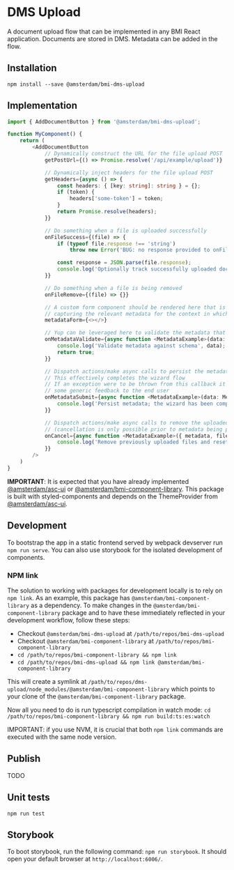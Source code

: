 # DMS Upload

A document upload flow that can be implemented in any BMI React application. Documents are stored in DMS. Metadata can be added in the flow.

## Installation

```shell
npm install --save @amsterdam/bmi-dms-upload
```

## Implementation

```typescript jsx
import { AddDocumentButton } from '@amsterdam/bmi-dms-upload';

function MyComponent() {
    return (
		<AddDocumentButton
			// Dynamically construct the URL for the file upload POST
			getPostUrl={() => Promise.resolve('/api/example/upload')}

			// Dynamically inject headers for the file upload POST
			getHeaders={async () => {
				const headers: { [key: string]: string } = {};
				if (token) {
					headers['some-token'] = token;
				}
				return Promise.resolve(headers);
			}}

			// Do something when a file is uploaded successfully
			onFileSuccess={(file) => {
				if (typeof file.response !== 'string')
					throw new Error('BUG: no response provided to onFileSuccess callback');

				const response = JSON.parse(file.response);
				console.log('Optionally track successfully uploaded documents in state', response);
			}}

			// Do something when a file is being removed
			onFileRemove={(file) => {}}

			// A custom form component should be rendered here that is specifically geared towards
			// capturing the relevant metadata for the context in which this button is implemented
			metadataForm={<></>}

			// Yup can be leveraged here to validate the metadata that was captured with the form
			onMetadataValidate={async function <MetadataExample>(data: MetadataExample) {
				console.log('Validate metadata against schema', data);
				return true;
			}}

			// Dispatch actions/make async calls to persist the metadata
			// This effectively completes the wizard flow
			// If an exception were to be thrown from this callback it is gracefully handled with
			// some generic feedback to the end user
			onMetadataSubmit={async function <MetadataExample>(data: MetadataDataSubmitCallbackArg<MetadataExample>) {
				console.log('Persist metadata; the wizard has been completed and will be closed after this.');
			}}

			// Dispatch actions/make async calls to remove the uploaded files from DMS
			// (cancellation is only possible prior to metadata being persisted)
			onCancel={async function <MetadataExample>({ metadata, file }: CancelCallbackArg<MetadataExample>) {
				console.log('Remove previously uploaded files and reset state.');
			}}
		/>
	)
}
```

**IMPORTANT**: It is expected that you have already implemented [@amsterdam/asc-ui](https://www.npmjs.com/package/@amsterdam/asc-ui) or 
[@amsterdam/bmi-component-library](https://www.npmjs.com/package/@amsterdam/asc-ui). This package is built with styled-components and depends on the ThemeProvider 
from [@amsterdam/asc-ui](https://www.npmjs.com/package/@amsterdam/asc-ui).

## Development

To bootstrap the app in a static frontend served by webpack devserver run `npm run serve`.
You can also use storybook for the isolated development of components.

### NPM link

The solution to working with packages for development locally is to rely on `npm link`.
As an example, this package has `@amsterdam/bmi-component-library` as a dependency. To make changes in the 
`@amsterdam/bmi-component-library` package and to have these immediately reflected in your development workflow, follow 
these steps:

* Checkout `@amsterdam/bmi-dms-upload` at `/path/to/repos/bmi-dms-upload`
* Checkout `@amsterdam/bmi-component-library` at `/path/to/repos/bmi-component-library`
* `cd /path/to/repos/bmi-component-library && npm link`
* `cd /path/to/repos/bmi-dms-upload && npm link @amsterdam/bmi-component-library`

This will create a symlink at `/path/to/repos/dms-upload/node_modules/@amsterdam/bmi-component-library` which points to 
your clone of the `@amsterdam/bmi-component-library` package.

Now all you need to do is run typescript compilation in watch mode:
`cd /path/to/repos/bmi-component-library && npm run build:ts:es:watch`

IMPORTANT: if you use NVM, it is crucial that both `npm link` commands are executed with the same node version.


## Publish

TODO

## Unit tests

`npm run test`

## Storybook

To boot storybook, run the following command: `npm run storybook`. It should open your default browser at 
`http://localhost:6006/`.  
